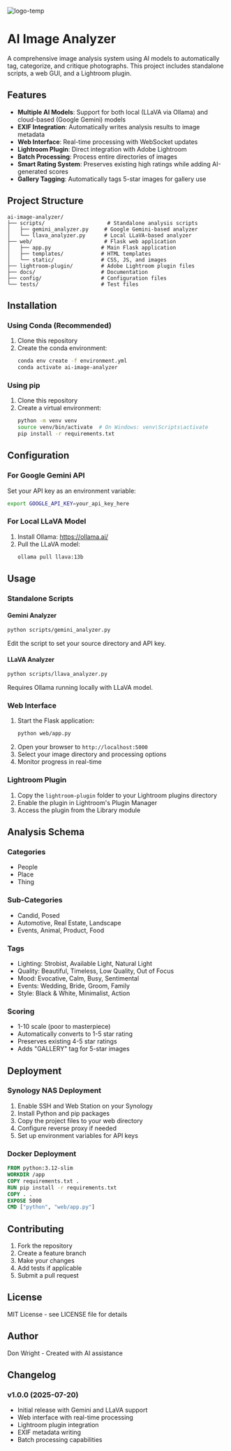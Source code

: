 ![logo-temp](https://github.com/user-attachments/assets/31c0296e-5553-4edc-976a-58ffad86c504)
# AI Image Analyzer

A comprehensive image analysis system using AI models to automatically tag, categorize, and critique photographs. This project includes standalone scripts, a web GUI, and a Lightroom plugin.

## Features

- **Multiple AI Models**: Support for both local (LLaVA via Ollama) and cloud-based (Google Gemini) models
- **EXIF Integration**: Automatically writes analysis results to image metadata
- **Web Interface**: Real-time processing with WebSocket updates
- **Lightroom Plugin**: Direct integration with Adobe Lightroom
- **Batch Processing**: Process entire directories of images
- **Smart Rating System**: Preserves existing high ratings while adding AI-generated scores
- **Gallery Tagging**: Automatically tags 5-star images for gallery use

## Project Structure

```
ai-image-analyzer/
├── scripts/                    # Standalone analysis scripts
│   ├── gemini_analyzer.py     # Google Gemini-based analyzer
│   └── llava_analyzer.py      # Local LLaVA-based analyzer
├── web/                       # Flask web application
│   ├── app.py                # Main Flask application
│   ├── templates/            # HTML templates
│   └── static/               # CSS, JS, and images
├── lightroom-plugin/         # Adobe Lightroom plugin files
├── docs/                     # Documentation
├── config/                   # Configuration files
└── tests/                    # Test files
```

## Installation

### Using Conda (Recommended)

1. Clone this repository
2. Create the conda environment:
   ```bash
   conda env create -f environment.yml
   conda activate ai-image-analyzer
   ```

### Using pip

1. Clone this repository
2. Create a virtual environment:
   ```bash
   python -m venv venv
   source venv/bin/activate  # On Windows: venv\Scripts\activate
   pip install -r requirements.txt
   ```

## Configuration

### For Google Gemini API
Set your API key as an environment variable:
```bash
export GOOGLE_API_KEY=your_api_key_here
```

### For Local LLaVA Model
1. Install Ollama: https://ollama.ai/
2. Pull the LLaVA model:
   ```bash
   ollama pull llava:13b
   ```

## Usage

### Standalone Scripts

#### Gemini Analyzer
```bash
python scripts/gemini_analyzer.py
```
Edit the script to set your source directory and API key.

#### LLaVA Analyzer
```bash
python scripts/llava_analyzer.py
```
Requires Ollama running locally with LLaVA model.

### Web Interface

1. Start the Flask application:
   ```bash
   python web/app.py
   ```
2. Open your browser to `http://localhost:5000`
3. Select your image directory and processing options
4. Monitor progress in real-time

### Lightroom Plugin

1. Copy the `lightroom-plugin` folder to your Lightroom plugins directory
2. Enable the plugin in Lightroom's Plugin Manager
3. Access the plugin from the Library module

## Analysis Schema

### Categories
- People
- Place  
- Thing

### Sub-Categories
- Candid, Posed
- Automotive, Real Estate, Landscape
- Events, Animal, Product, Food

### Tags
- Lighting: Strobist, Available Light, Natural Light
- Quality: Beautiful, Timeless, Low Quality, Out of Focus
- Mood: Evocative, Calm, Busy, Sentimental
- Events: Wedding, Bride, Groom, Family
- Style: Black & White, Minimalist, Action

### Scoring
- 1-10 scale (poor to masterpiece)
- Automatically converts to 1-5 star rating
- Preserves existing 4-5 star ratings
- Adds "GALLERY" tag for 5-star images

## Deployment

### Synology NAS Deployment

1. Enable SSH and Web Station on your Synology
2. Install Python and pip packages
3. Copy the project files to your web directory
4. Configure reverse proxy if needed
5. Set up environment variables for API keys

### Docker Deployment

```dockerfile
FROM python:3.12-slim
WORKDIR /app
COPY requirements.txt .
RUN pip install -r requirements.txt
COPY . .
EXPOSE 5000
CMD ["python", "web/app.py"]
```

## Contributing

1. Fork the repository
2. Create a feature branch
3. Make your changes
4. Add tests if applicable
5. Submit a pull request

## License

MIT License - see LICENSE file for details

## Author

Don Wright - Created with AI assistance

## Changelog

### v1.0.0 (2025-07-20)
- Initial release with Gemini and LLaVA support
- Web interface with real-time processing
- Lightroom plugin integration
- EXIF metadata writing
- Batch processing capabilities
